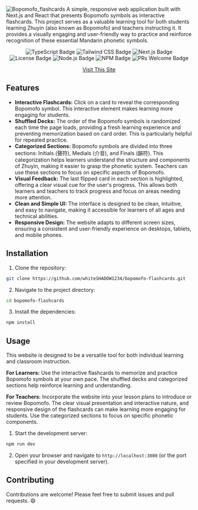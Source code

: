 ![Bopomofo_flashcards](https://github.com/user-attachments/assets/cd68e2e8-9ba4-470f-b1fd-2e9b6fde82f7)
A simple, responsive web application built with Next.js and React that presents Bopomofo symbols as interactive flashcards. This project serves as a valuable learning tool for both students learning Zhuyin (also known as Bopomofo) and teachers instructing it. It provides a visually engaging and user-friendly way to practice and reinforce recognition of these essential Mandarin phonetic symbols.

<p align="center">
  <img src="https://img.shields.io/badge/TypeScript-007ACC?style=for-the-badge&logo=typescript&logoColor=white" alt="TypeScript Badge" />
  <img src="https://img.shields.io/badge/Tailwind_CSS-38B2AC?style=for-the-badge&logo=tailwind-css&logoColor=white" alt="Tailwind CSS Badge" />
  <img src="https://img.shields.io/badge/next%20js-000000?style=for-the-badge&logo=nextdotjs&logoColor=white" alt="Next.js Badge" />
  <img src="https://img.shields.io/github/license/whiteSHADOW1234/Bopomofo_flashcards?label=license&style=for-the-badge" alt="License Badge" />
  <img src="https://img.shields.io/badge/node.js-20.18.0-blue?style=for-the-badge" alt="Node.js Badge" />
  <img src="https://img.shields.io/badge/npm-10.9.0-orange?style=for-the-badge" alt="NPM Badge" />
  <img src="https://img.shields.io/badge/PRs-welcome-black?style=for-the-badge" alt="PRs Welcome Badge" />
</p>
<p align="center">
  <a href="https://bopomofo-flashcards.vercel.app/" target="_blank"> Visit This Site </a>
</p>



## Features

* **Interactive Flashcards:** Click on a card to reveal the corresponding Bopomofo symbol.  This interactive element makes learning more engaging for students.
* **Shuffled Decks:** The order of the Bopomofo symbols is randomized each time the page loads, providing a fresh learning experience and preventing memorization based on card order. This is particularly helpful for repeated practice.
* **Categorized Sections:** Bopomofo symbols are divided into three sections: Initials (聲符), Medials (介音), and Finals (韻符).  This categorization helps learners understand the structure and components of Zhuyin, making it easier to grasp the phonetic system.  Teachers can use these sections to focus on specific aspects of Bopomofo.
* **Visual Feedback:** The last flipped card in each section is highlighted, offering a clear visual cue for the user's progress. This allows both learners and teachers to track progress and focus on areas needing more attention.
* **Clean and Simple UI:**  The interface is designed to be clean, intuitive, and easy to navigate, making it accessible for learners of all ages and technical abilities.
* **Responsive Design:** The website adapts to different screen sizes, ensuring a consistent and user-friendly experience on desktops, tablets, and mobile phones.

## Installation

1. Clone the repository:

```bash
git clone https://github.com/whiteSHADOW1234/bopomofo-flashcards.git
```

2. Navigate to the project directory:

```bash
cd bopomofo-flashcards
```

3. Install the dependencies:

```bash
npm install
```


## Usage

This website is designed to be a versatile tool for both individual learning and classroom instruction.

**For Learners:**  Use the interactive flashcards to memorize and practice Bopomofo symbols at your own pace. The shuffled decks and categorized sections help reinforce learning and understanding.

**For Teachers:** Incorporate the website into your lesson plans to introduce or review Bopomofo. The clear visual presentation and interactive nature, and responsive design of the flashcards can make learning more engaging for students. Use the categorized sections to focus on specific phonetic components.


1. Start the development server:

```bash
npm run dev
```

2. Open your browser and navigate to `http://localhost:3000` (or the port specified in your development server).


## Contributing

Contributions are welcome! Please feel free to submit issues and pull requests. :smile:
